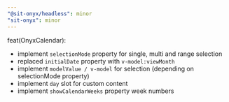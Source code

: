 ```yaml
---
"@sit-onyx/headless": minor
"sit-onyx": minor
---
```


feat(OnyxCalendar):

- implement `selectionMode` property for single, multi and range selection
- replaced `initialDate` property with `v-model:viewMonth`
- implement `modelValue / v-model` for selection (depending on selectionMode property)
- implement `day` slot for custom content
- implement `showCalendarWeeks` property week numbers

